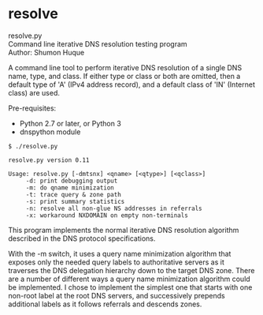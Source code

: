 resolve
=======

resolve.py  
Command line iterative DNS resolution testing program  
Author: Shumon Huque

A command line tool to perform iterative DNS resolution of a single
DNS name, type, and class. If either type or class or both are omitted, 
then a  default type of 'A' (IPv4 address record), and a default class 
of 'IN' (Internet class) are used.

Pre-requisites:  
- Python 2.7 or later, or Python 3
- dnspython module

```
$ ./resolve.py

resolve.py version 0.11

Usage: resolve.py [-dmtsnx] <qname> [<qtype>] [<qclass>]
     -d: print debugging output
     -m: do qname minimization
     -t: trace query & zone path
     -s: print summary statistics
     -n: resolve all non-glue NS addresses in referrals
     -x: workaround NXDOMAIN on empty non-terminals
```

This program implements the normal iterative DNS resolution algorithm 
described in the DNS protocol specifications.

With the -m switch, it uses a query name minimization algorithm that
exposes only the needed query labels to authoritative servers as it
traverses the DNS delegation hierarchy down to the target DNS zone. There
are a number of different ways a query name minimization algorithm could 
be implemented. I chose to implement the simplest one that starts with 
one non-root label at the root DNS servers, and successively prepends 
additional labels as it follows referrals and descends zones.


